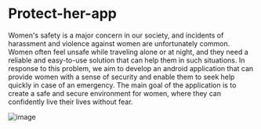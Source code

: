 # Protect-her-app

Women's safety is a major concern in our society, and incidents of harassment and violence
against women are unfortunately common. Women often feel unsafe while traveling alone or at night,
and they need a reliable and easy-to-use solution that can help them in such situations. In response to
this problem, we aim to develop an android application that can provide women with a sense of security
and enable them to seek help quickly in case of an emergency. The main goal of the application is to
create a safe and secure environment for women, where they can confidently live their lives without
fear.

![image](https://github.com/BHUVANESHWARAN123/Protect-her-app/assets/70312003/10435824-ef51-4449-8774-39d2be394570)
